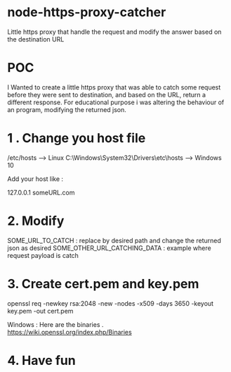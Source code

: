 # node-https-proxy-catcher
Little https proxy that handle the request and modify the answer based on the destination URL

# POC
I Wanted to create a little https proxy that was able to catch some request before they were sent to destination, and based on the URL, return a different response. For educational purpose i was altering the behaviour of an program, modifying the returned json.

# 1 . Change you host file
/etc/hosts --> Linux
C:\Windows\System32\Drivers\etc\hosts --> Windows 10

Add your host like :

127.0.0.1 someURL.com

# 2. Modify 

SOME_URL_TO_CATCH : replace by desired path and change the returned json as desired
SOME_OTHER_URL_CATCHING_DATA : example where request payload is catch

# 3. Create cert.pem and key.pem

openssl req -newkey rsa:2048 -new -nodes -x509 -days 3650 -keyout key.pem -out cert.pem

Windows : Here are the binaries . https://wiki.openssl.org/index.php/Binaries

# 4. Have fun
